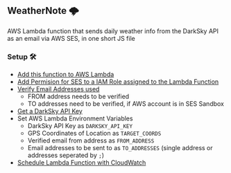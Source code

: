 ## WeatherNote 🌩
AWS Lambda function that sends daily weather info from the DarkSky API as an email via AWS SES, in one short JS file

### Setup 🛠
- [Add this function to AWS Lambda](https://aws.amazon.com/lambda/)
- [Add Permision for SES to a IAM Role assigned to the Lambda Function](https://docs.aws.amazon.com/lambda/latest/dg/lambda-permissions.html)
- [Verify Email Addresses used](https://docs.aws.amazon.com/ses/latest/DeveloperGuide/verify-email-addresses-procedure.html)
  - FROM address needs to be verified
  - TO addresses need to be verified, if AWS account is in SES Sandbox
- [Get a DarkSky API Key](https://darksky.net/dev/register)
- Set AWS Lambda Environment Variables
  - DarkSky API Key as `DARKSKY_API_KEY`
  - GPS Coordinates of Location as `TARGET_COORDS`
  - Verified email from address as `FROM_ADDRESS`
  - Email addresses to be sent to as `TO_ADDRESSES` (single address or addresses seperated by `;`)
- [Schedule Lambda Function with CloudWatch](https://docs.aws.amazon.com/AmazonCloudWatch/latest/events/RunLambdaSchedule.html)
